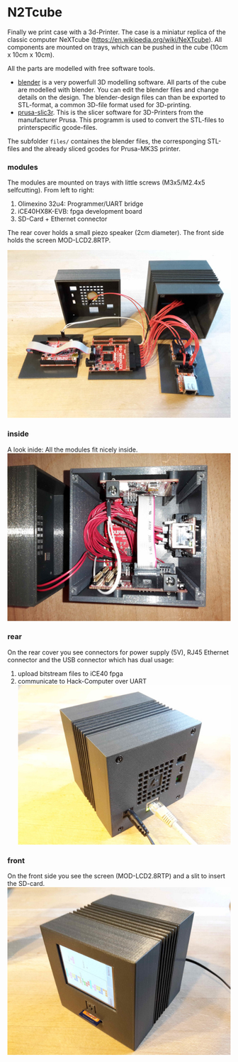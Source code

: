 # N2Tcube

Finally we print case with a 3d-Printer. The case is a miniatur replica of the classic computer NeXTcube (https://en.wikipedia.org/wiki/NeXTcube). All components are mounted on trays, which can be pushed in the cube (10cm x 10cm x 10cm).

All the parts are modelled with free software tools.

- [blender](https://blender.org) is a very powerfull 3D modelling software. All parts of the cube are modelled with blender. You can edit the blender files and change details on the design. The blender-design files can than be exported to STL-format, a common 3D-file format used for 3D-printing.
- [prusa-slic3r](https://www.prusa3d.com). This is the slicer software for 3D-Printers from the manufacturer Prusa. This programm is used to convert the STL-files to printerspecific gcode-files.

The subfolder `files/` containes the blender files, the corresponging STL-files and the already sliced gcodes for Prusa-MK3S printer.

### modules
The modules are mounted on trays with little screws (M3x5/M2.4x5 selfcutting). From left to right:
1. Olimexino 32u4: Programmer/UART bridge
2. iCE40HX8K-EVB: fpga development board
3. SD-Card + Ethernet connector

The rear cover holds a small piezo speaker (2cm diameter).
The front side holds the screen MOD-LCD2.8RTP.

![](pics/cube_modules.jpg)

### inside
A look inide: All the modules fit nicely inside.
![](pics/cube_inside.jpg)

### rear
On the rear cover you see connectors for power supply (5V), RJ45 Ethernet connector and the USB connector which has dual usage:
1. upload bitstream files to iCE40 fpga
2. communicate to Hack-Computer over UART
![](pics/cube_rear.jpg)

### front

On the front side you see the screen (MOD-LCD2.8RTP) and a slit to insert the SD-card.
![](pics/cube_front.jpg)
